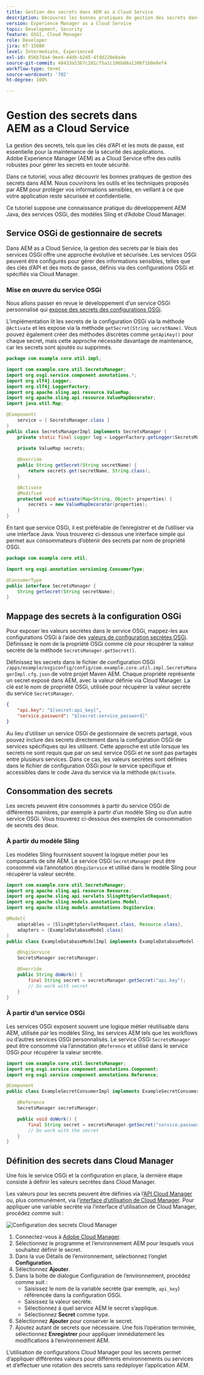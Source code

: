 ```yaml
---
title: Gestion des secrets dans AEM as a Cloud Service
description: Découvrez les bonnes pratiques de gestion des secrets dans AEM as a Cloud Service. Utilisez les outils et les techniques proposés par AEM pour protéger vos informations sensibles, en vous assurant que votre application reste sécurisée et confidentielle.
version: Experience Manager as a Cloud Service
topic: Development, Security
feature: OSGI, Cloud Manager
role: Developer
jira: KT-15880
level: Intermediate, Experienced
exl-id: 856b7da4-9ee4-44db-b245-4fdd220e8a4e
source-git-commit: 48433a5367c281cf5a1c106b08a1306f1b0e8ef4
workflow-type: tm+mt
source-wordcount: '702'
ht-degree: 100%

---
```


# Gestion des secrets dans AEM as a Cloud Service

La gestion des secrets, tels que les clés d’API et les mots de passe, est essentielle pour la maintenance de la sécurité des applications. Adobe Experience Manager (AEM) as a Cloud Service offre des outils robustes pour gérer les secrets en toute sécurité.

Dans ce tutoriel, vous allez découvrir les bonnes pratiques de gestion des secrets dans AEM. Nous couvrirons les outils et les techniques proposés par AEM pour protéger vos informations sensibles, en veillant à ce que votre application reste sécurisée et confidentielle.

Ce tutoriel suppose une connaissance pratique du développement AEM Java, des services OSGi, des modèles Sling et d’Adobe Cloud Manager.

## Service OSGi de gestionnaire de secrets

Dans AEM as a Cloud Service, la gestion des secrets par le biais des services OSGi offre une approche évolutive et sécurisée. Les services OSGi peuvent être configurés pour gérer des informations sensibles, telles que des clés d’API et des mots de passe, définis via des configurations OSGi et spécifiés via Cloud Manager.

### Mise en œuvre du service OSGi

Nous allons passer en revue le développement d’un service OSGi personnalisé qui [expose des secrets des configurations OSGi](https://experienceleague.adobe.com/fr/docs/experience-manager-cloud-service/content/implementing/deploying/configuring-osgi#secret-configuration-values).

L’implémentation lit les secrets de la configuration OSGi via la méthode `@Activate` et les expose via la méthode `getSecret(String secretName)`. Vous pouvez également créer des méthodes discrètes comme `getApiKey()` pour chaque secret, mais cette approche nécessite davantage de maintenance, car les secrets sont ajoutés ou supprimés.

```java
package com.example.core.util.impl;

import com.example.core.util.SecretsManager;
import org.osgi.service.component.annotations.*;
import org.slf4j.Logger;
import org.slf4j.LoggerFactory;
import org.apache.sling.api.resource.ValueMap;
import org.apache.sling.api.resource.ValueMapDecorator;
import java.util.Map;

@Component(
    service = { SecretsManager.class }
)
public class SecretsManagerImpl implements SecretsManager {
    private static final Logger log = LoggerFactory.getLogger(SecretsManagerImpl.class);
 
    private ValueMap secrets;

    @Override
    public String getSecret(String secretName) {
        return secrets.get(secretName, String.class);
    }

    @Activate
    @Modified
    protected void activate(Map<String, Object> properties) {
        secrets = new ValueMapDecorator(properties);
    }
}
```

En tant que service OSGi, il est préférable de l’enregistrer et de l’utiliser via une interface Java. Vous trouverez ci-dessous une interface simple qui permet aux consommateurs d’obtenir des secrets par nom de propriété OSGi.

```java
package com.example.core.util;

import org.osgi.annotation.versioning.ConsumerType;

@ConsumerType
public interface SecretsManager {
    String getSecret(String secretName);
}
```

## Mappage des secrets à la configuration OSGi

Pour exposer les valeurs secrètes dans le service OSGi, mappez-les aux configurations OSGi à l’aide des [valeurs de configuration secrètes OSGi](https://experienceleague.adobe.com/fr/docs/experience-manager-cloud-service/content/implementing/deploying/configuring-osgi#secret-configuration-values). Définissez le nom de la propriété OSGi comme clé pour récupérer la valeur secrète de la méthode `SecretsManager.getSecret()`.

Définissez les secrets dans le fichier de configuration OSGi `/apps/example/osgiconfig/config/com.example.core.util.impl.SecretsManagerImpl.cfg.json` de votre projet Maven AEM. Chaque propriété représente un secret exposé dans AEM, avec la valeur définie via Cloud Manager. La clé est le nom de propriété OSGi, utilisée pour récupérer la valeur secrète du service `SecretsManager`.

```json
{
    "api.key": "$[secret:api_key]",
    "service.password": "$[secret:service_password]"
}
```

Au lieu d’utiliser un service OSGi de gestionnaire de secrets partagé, vous pouvez inclure des secrets directement dans la configuration OSGi de services spécifiques qui les utilisent. Cette approche est utile lorsque les secrets ne sont requis que par un seul service OSGi et ne sont pas partagés entre plusieurs services. Dans ce cas, les valeurs secrètes sont définies dans le fichier de configuration OSGi pour le service spécifique et accessibles dans le code Java du service via la méthode `@Activate`.

## Consommation des secrets

Les secrets peuvent être consommés à partir du service OSGi de différentes manières, par exemple à partir d’un modèle Sling ou d’un autre service OSGi. Vous trouverez ci-dessous des exemples de consommation de secrets des deux.

### À partir du modèle Sling

Les modèles Sling fournissent souvent la logique métier pour les composants de site AEM. Le service OSGi `SecretsManager` peut être consommé via l’annotation `@OsgiService` et utilisé dans le modèle Sling pour récupérer la valeur secrète.

```java
import com.example.core.util.SecretsManager;
import org.apache.sling.api.resource.Resource;
import org.apache.sling.api.servlets.SlingHttpServletRequest;
import org.apache.sling.models.annotations.Model;
import org.apache.sling.models.annotations.OsgiService;

@Model(
    adaptables = {SlingHttpServletRequest.class, Resource.class},
    adapters = {ExampleDatabaseModel.class}
)
public class ExampleDatabaseModelImpl implements ExampleDatabaseModel {

    @OsgiService
    SecretsManager secretsManager;

    @Override 
    public String doWork() {
        final String secret = secretsManager.getSecret("api.key");
        // Do work with secret
    }
}
```

### À partir d’un service OSGi

Les services OSGi exposent souvent une logique métier réutilisable dans AEM, utilisée par les modèles Sling, les services AEM tels que les workflows ou d’autres services OSGi personnalisés. Le service OSGi `SecretsManager` peut être consommé via l’annotation `@Reference` et utilisé dans le service OSGi pour récupérer la valeur secrète.

```java
import com.example.core.util.SecretsManager;
import org.osgi.service.component.annotations.Component;
import org.osgi.service.component.annotations.Reference;

@Component
public class ExampleSecretConsumerImpl implements ExampleSecretConsumer {

    @Reference
    SecretsManager secretsManager;

    public void doWork() {
        final String secret = secretsManager.getSecret("service.password");
        // Do work with the secret
    }
}
```

## Définition des secrets dans Cloud Manager

Une fois le service OSGi et la configuration en place, la dernière étape consiste à définir les valeurs secrètes dans Cloud Manager.

Les valeurs pour les secrets peuvent être définies via l’[API Cloud Manager](https://developer.adobe.com/experience-cloud/cloud-manager/reference/api/#tag/Variables) ou, plus communément, via l’[interface d’utilisation de Cloud Manager](https://experienceleague.adobe.com/fr/docs/experience-manager-cloud-service/content/implementing/using-cloud-manager/environment-variables#overview). Pour appliquer une variable secrète via l’interface d’utilisation de Cloud Manager, procédez comme suit :

![Configuration des secrets Cloud Manager](./assets/secrets/cloudmanager-configuration.png)

1. Connectez-vous à [Adobe Cloud Manager](https://my.cloudmanager.adobe.com).
1. Sélectionnez le programme et l’environnement AEM pour lesquels vous souhaitez définir le secret.
1. Dans la vue Détails de l’environnement, sélectionnez l’onglet **Configuration**.
1. Sélectionnez **Ajouter**.
1. Dans la boîte de dialogue Configuration de l’environnement, procédez comme suit :
   - Saisissez le nom de la variable secrète (par exemple, `api_key`) référencée dans la configuration OSGi.
   - Saisissez la valeur secrète.
   - Sélectionnez à quel service AEM le secret s’applique.
   - Sélectionnez **Secret** comme type.
1. Sélectionnez **Ajouter** pour conserver le secret.
1. Ajoutez autant de secrets que nécessaire. Une fois l’opération terminée, sélectionnez **Enregistrer** pour appliquer immédiatement les modifications à l’environnement AEM.

L’utilisation de configurations Cloud Manager pour les secrets permet d’appliquer différentes valeurs pour différents environnements ou services et d’effectuer une rotation des secrets sans redéployer l’application AEM.
